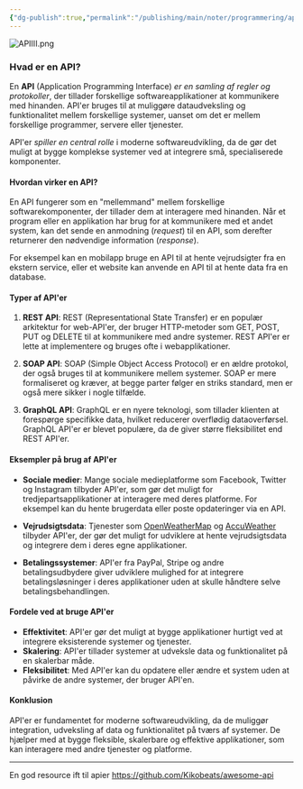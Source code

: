 ```yaml
---
{"dg-publish":true,"permalink":"/publishing/main/noter/programmering/api/","created":"2024-11-11T10:09:44.244+01:00"}
---
```


![APIIII.png](/img/user/Resource/98_Images/APIIII.png)
### Hvad er en API?

En **API** (Application Programming Interface) *er en samling af regler og protokoller*, der tillader forskellige softwareapplikationer at kommunikere med hinanden. API'er bruges til at muliggøre dataudveksling og funktionalitet mellem forskellige systemer, uanset om det er mellem forskellige programmer, servere eller tjenester. 

API'er *spiller en central rolle* i moderne softwareudvikling, da de gør det muligt at bygge komplekse systemer ved at integrere små, specialiserede komponenter.

#### Hvordan virker en API?

En API fungerer som en "mellemmand" mellem forskellige softwarekomponenter, der tillader dem at interagere med hinanden. Når et program eller en applikation har brug for at kommunikere med et andet system, kan det sende en anmodning (*request*) til en API, som derefter returnerer den nødvendige information (*response*).

For eksempel kan en mobilapp bruge en API til at hente vejrudsigter fra en ekstern service, eller et website kan anvende en API til at hente data fra en database.

#### Typer af API'er

1. **REST API**: REST (Representational State Transfer) er en populær arkitektur for web-API'er, der bruger HTTP-metoder som GET, POST, PUT og DELETE til at kommunikere med andre systemer. REST API'er er lette at implementere og bruges ofte i webapplikationer.
    
2. **SOAP API**: SOAP (Simple Object Access Protocol) er en ældre protokol, der også bruges til at kommunikere mellem systemer. SOAP er mere formaliseret og kræver, at begge parter følger en striks standard, men er også mere sikker i nogle tilfælde.
    
3. **GraphQL API**: GraphQL er en nyere teknologi, som tillader klienten at forespørge specifikke data, hvilket reducerer overflødig dataoverførsel. GraphQL API'er er blevet populære, da de giver større fleksibilitet end REST API'er.

#### Eksempler på brug af API'er

- **Sociale medier**: Mange sociale medieplatforme som Facebook, Twitter og Instagram tilbyder API'er, som gør det muligt for tredjepartsapplikationer at interagere med deres platforme. For eksempel kan du hente brugerdata eller poste opdateringer via en API.
    
- **Vejrudsigtsdata**: Tjenester som [OpenWeatherMap](https://openweathermap.org/) og [AccuWeather](https://www.accuweather.com/) tilbyder API'er, der gør det muligt for udviklere at hente vejrudsigtsdata og integrere dem i deres egne applikationer.
    
- **Betalingssystemer**: API'er fra PayPal, Stripe og andre betalingsudbydere giver udviklere mulighed for at integrere betalingsløsninger i deres applikationer uden at skulle håndtere selve betalingsbehandlingen.

#### Fordele ved at bruge API'er

- **Effektivitet**: API'er gør det muligt at bygge applikationer hurtigt ved at integrere eksisterende systemer og tjenester.
- **Skalering**: API'er tillader systemer at udveksle data og funktionalitet på en skalerbar måde.
- **Fleksibilitet**: Med API'er kan du opdatere eller ændre et system uden at påvirke de andre systemer, der bruger API'en.

#### Konklusion

API'er er fundamentet for moderne softwareudvikling, da de muliggør integration, udveksling af data og funktionalitet på tværs af systemer. De hjælper med at bygge fleksible, skalerbare og effektive applikationer, som kan interagere med andre tjenester og platforme.

---
En god resource ift til apier
https://github.com/Kikobeats/awesome-api
